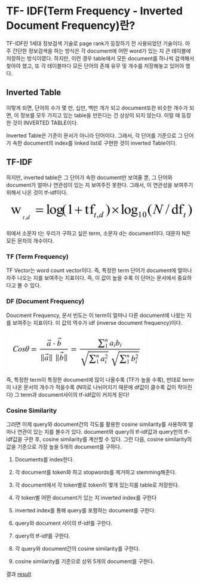 # TF- IDF(Term Frequency - Inverted Document Frequency)란?

TF-IDF란 1세대 정보검색 기술로 page rank가 등장하기 전 사용되었던 기술이다. 아주 간단한 정보검색을 하는 방식은 각 document에 어떤 word가 있는 지 큰 테이블에 저장하는 방식이였다. 하지만, 이런 경우 table에서 모든 document를 하나씩 검색해서 찾아야 했고, 또 각 테이블마다 모든 단어의 존재 유무 및 개수를 저장해놓고 있어야 했다. 

## Inverted Table
이렇게 되면, 단어의 수가 몇 만, 십만, 백만 개가 되고 document또한 비슷한 개수가 되면, 이 정보를 모두 가지고 있는 table을 만든다는 건 상상이 되지 않는다. 이럴 때 등장한 것이 INVERTED TABLE이다.

Inverted Table은 기준이 문서가 아니라 단어이다. 그래서, 각 단어를 기준으로 그 단어가 속한 document의 index를 linked list로 구현한 것이 inverted Table이다. 

## TF-IDF
하지만, inverted table은 그 단어가 속한 document만 보여줄 뿐, 그 단어와 document가 얼마나 연관성이 있는 지 보여주진 못한다. 그래서, 이 연관성을 보여주기 위해서 나온 것이 tf-idf이다.

![tf_idf_formula](./tf_idf_formula.PNG)

위에서 소문자 t는 우리가 구하고 싶은 term, 소문자 d는 document이다. 대문자 N은 모든 문자의 개수이다. 

### TF (Term Frequency)
TF Vector는 word count vector이다. 즉, 특정한 term 단어가 document에 얼마나 자주 나오는 지를 보여주는 지표이다. 즉, 이 값이 높을 수록 이 단어는 문서에서 중요하다고 볼 수 있다. 

### DF (Document Frequency)
Doucment Frequency, 문서 빈도는 이 term이 얼마나 다른 document에 나왔는 지를 보여주는 지표이다. 이 값의 역수가 idf (inverse document frequency)이다. 

![cosine_similarity](./cosine_similarity.PNG)

즉, 특정한 term이 특정한 document에 많이 나올수록 (TF가 높을 수록), 반대로 term이 나온 문서의 개수가 적을수록 (N의로 나뉘어지기 때문에 df값이 클수록 값이 작아진다) 그 term과 document사이의 tf-idf값이 커지게 된다!

### Cosine Similarity
그러면 이제 query와 document간의 각도를 활용한 cosine similarity를 사용하여 얼마나 연관이 있는 지를 볼수가 있다. document와 query의 tf-idf값과 query만의 tf-idf값을 구한 후, cosine similarity를 계산할 수 있다. 그런 다음, cosine similarity의 값을 기준으로 가장 높을 5개의 document를 구하다.

1. Documents를 index한다. 

2. 각 document를 token화 하고 stopwords를 제거하고 stemming해준다. 

3. 각 document에서 각 token별로 token이 몇개 있는지를 table로 저장한다.

4. 각 token별 어떤 document가 있는 지 inverted index를 구한다

5. inverted index를 통해 query를 포함하는 document를 구한다. 

6. query와 document 사이의 tf-idf를 구한다. 

7. query의 tf-idf를 구한다. 

8. 각 query와 document간의 cosine similarity를 구한다. 

9. cosine similarity를 기준으로 상위 5개의 document를 구한다. 


결과
[result](result.png)
